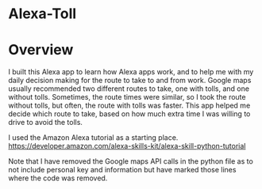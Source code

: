 # Alexa-Toll
# Overview
I built this Alexa app to learn how Alexa apps work, and to help me with my daily decision making
for the route to take to and from work.  Google maps usually recommended two different routes to
take, one with tolls, and one without tolls.  Sometimes, the route times were similar, so I took the
route without tolls, but often, the route with tolls was faster.  This app helped me decide which route
to take, based on how much extra time I was willing to drive to avoid the tolls.



I used the Amazon Alexa tutorial as a starting place.  https://developer.amazon.com/alexa-skills-kit/alexa-skill-python-tutorial

Note that I have removed the Google maps API calls in the python file as to not include personal key and information but have marked those lines where the code was removed.
